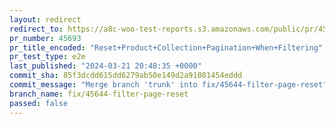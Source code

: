 ```yaml
---
layout: redirect
redirect_to: https://a8c-woo-test-reports.s3.amazonaws.com/public/pr/45693/e2e/index.html
pr_number: 45693
pr_title_encoded: "Reset+Product+Collection+Pagination+When+Filtering"
pr_test_type: e2e
last_published: "2024-03-21 20:48:35 +0000"
commit_sha: 85f3dcdd615dd6279ab50e149d2a91081454eddd
commit_message: "Merge branch 'trunk' into fix/45644-filter-page-reset"
branch_name: fix/45644-filter-page-reset
passed: false
---
```


